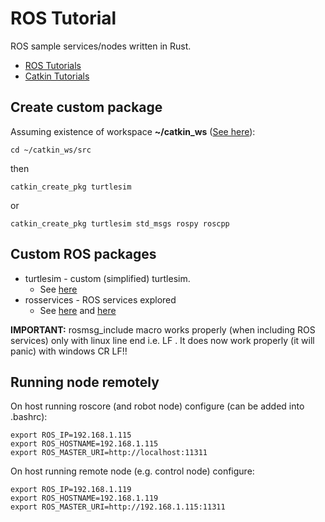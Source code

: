 # ROS Tutorial

ROS sample services/nodes written in Rust.

* [ROS Tutorials](http://wiki.ros.org/ROS/Tutorials/)
* [Catkin Tutorials](http://wiki.ros.org/catkin/Tutorials)

## Create custom package

Assuming existence of workspace **~/catkin_ws** ([See here](http://wiki.ros.org/catkin/Tutorials/CreatingPackage)):

```
cd ~/catkin_ws/src
```

then

```
catkin_create_pkg turtlesim
```

or 

```
catkin_create_pkg turtlesim std_msgs rospy roscpp
```

## Custom ROS packages

* turtlesim - custom (simplified) turtlesim. 
  * See [here](http://wiki.ros.org/ROS/Tutorials/CreatingMsgAndSrv) 
* rosservices - ROS services explored
    * See [here](https://github.com/adnanademovic/rosrust/issues/145) and [here](https://gitlab.com/pmirabel/rosrust-boilerplate/-/tree/custom_srv/)

**IMPORTANT:** rosmsg_include macro works properly (when including ROS services) only with linux line end i.e. LF . It does now work properly (it will panic) with windows CR LF!!

## Running node remotely

On host running roscore (and robot node) configure (can be added into .bashrc):
```
export ROS_IP=192.168.1.115
export ROS_HOSTNAME=192.168.1.115
export ROS_MASTER_URI=http://localhost:11311
```

On host running remote node (e.g. control node) configure:

```
export ROS_IP=192.168.1.119
export ROS_HOSTNAME=192.168.1.119
export ROS_MASTER_URI=http://192.168.1.115:11311
```